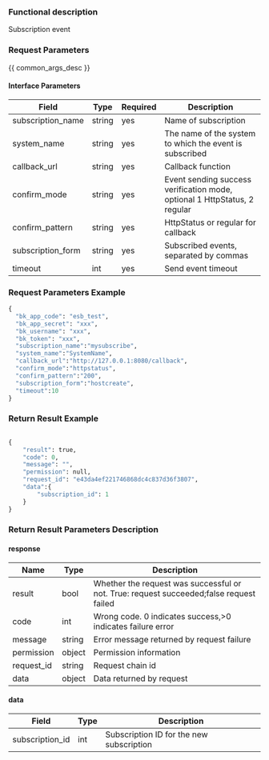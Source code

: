 ### Functional description

Subscription event

### Request Parameters

{{ common_args_desc }}

#### Interface Parameters

| Field                | Type      | Required   | Description                                            |
|---------------------|------------|--------|--------------------------------------------------|
| subscription_name   |  string     | yes  | Name of subscription                                       |
| system_name         |  string     | yes  | The name of the system to which the event is subscribed                             |
| callback_url        |  string     | yes  | Callback function                                         |
| confirm_mode        |  string     | yes  | Event sending success verification mode, optional 1 HttpStatus, 2 regular|
| confirm_pattern     |  string     | yes  | HttpStatus or regular for callback                       |
| subscription_form   |  string     | yes      | Subscribed events, separated by commas                            |
| timeout             |  int        | yes | Send event timeout                                 |

### Request Parameters Example

```python
{
  "bk_app_code": "esb_test",
  "bk_app_secret": "xxx",
  "bk_username": "xxx",
  "bk_token": "xxx",
  "subscription_name":"mysubscribe",
  "system_name":"SystemName",
  "callback_url":"http://127.0.0.1:8080/callback",
  "confirm_mode":"httpstatus",
  "confirm_pattern":"200",
  "subscription_form":"hostcreate",
  "timeout":10
}
```

### Return Result Example

```python

{
    "result": true,
    "code": 0,
    "message": "",
    "permission": null,
    "request_id": "e43da4ef221746868dc4c837d36f3807",
    "data":{
        "subscription_id": 1
    }
}
```

### Return Result Parameters Description
#### response

| Name    | Type   | Description                                       |
| ------- | ------ | ------------------------------------------ |
| result  | bool   | Whether the request was successful or not. True: request succeeded;false request failed|
| code    |  int    | Wrong code. 0 indicates success,>0 indicates failure error    |
| message | string |Error message returned by request failure                     |
| permission    |  object |Permission information    |
| request_id    |  string |Request chain id    |
| data    |  object |Data returned by request                             |

#### data

| Field            | Type    | Description             |
|-----------------|---------|------------------|
| subscription_id | int     | Subscription ID for the new subscription|
